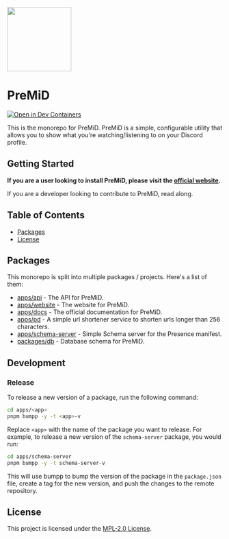 <img src="https://cdn.rcd.gg/PreMiD.png" width="150px" />

# PreMiD

[![Open in Dev Containers](https://img.shields.io/static/v1?label=Dev%20Containers&message=Open&color=blue&logo=visualstudiocode)](https://vscode.dev/redirect?url=vscode://ms-vscode-remote.remote-containers/cloneInVolume?url=https://github.com/PreMiD/PreMiD)

This is the monorepo for PreMiD. PreMiD is a simple, configurable utility that allows you to show what you're watching/listening to on your Discord profile.

## Getting Started

**If you are a user looking to install PreMiD, please visit the [official website](https://premid.app).**

If you are a developer looking to contribute to PreMiD, read along.

## Table of Contents

- [Packages](#packages)
- [License](#license)

## Packages

This monorepo is split into multiple packages / projects. Here's a list of them:

- [apps/api](apps/api) - The API for PreMiD.
- [apps/website](apps/website) - The website for PreMiD.
- [apps/docs](apps/docs) - The official documentation for PreMiD.
- [apps/pd](apps/pd/README.md) - A simple url shortener service to shorten urls longer than 256 characters.
- [apps/schema-server](apps/schema-server) - Simple Schema server for the Presence manifest.
- [packages/db](packages/db) - Database schema for PreMiD.

## Development

### Release

To release a new version of a package, run the following command:

```bash
cd apps/<app>
pnpm bumpp -y -t <app>-v
```

Replace `<app>` with the name of the package you want to release. For example, to release a new version of the `schema-server` package, you would run:

```bash
cd apps/schema-server
pnpm bumpp -y -t schema-server-v
```

This will use bumpp to bump the version of the package in the `package.json` file, create a tag for the new version, and push the changes to the remote repository.

## License

This project is licensed under the [MPL-2.0 License](LICENSE).
